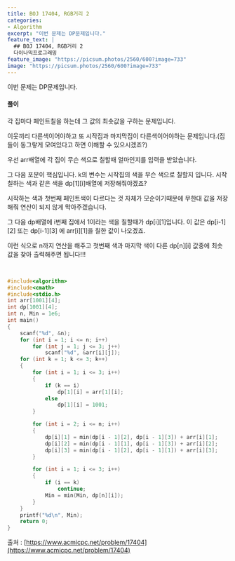 ```yaml
---
title: BOJ 17404, RGB거리 2
categories:
- Algorithm
excerpt: "이번 문제는 DP문제입니다."
feature_text: |
  ## BOJ 17404, RGB거리 2
  다이나믹프로그래밍
feature_image: "https://picsum.photos/2560/600?image=733"
image: "https://picsum.photos/2560/600?image=733"
---
```


이번 문제는 DP문제입니다.

<h4>풀이</h4> 
각 집마다 페인트칠을 하는데 그 값의 최솟값을 구하는 문제입니다.

이웃끼리 다른색이어야하고 또 시작집과 마지막집이 다른색이어야하는 문제입니다.(집들이 동그랗게 모여있다고 하면 이해할 수 있으시겠죠?)

우선 arr배열에 각 집이 무슨 색으로 칠할때 얼마인지를 입력을 받았습니다.

그 다음 포문이 핵심입니다. k의 변수는 시작집의 색을 무슨 색으로 칠할지 입니다. 시작칠하는 색과 같은 색을 dp[1][i]배열에 저장해줘야겠죠?

시작하는 색과 첫번째 페인트색이 다르다는 것 자체가 모순이기때문에 무한대 값을 저장해줘 연산이 되지 않게 막아주겠습니다. 

그 다음 dp배열에 i번째 집에서 1이라는 색을 칠할때가 dp[i][1]입니다. 이 값은 dp[i-1][2] 또는 dp[i-1][3] 에 arr[i][1]을 칠한 값이 나오겠죠.

이런 식으로 n까지 연산을 해주고 첫번째 색과 마지막 색이 다른 dp[n][i] 값중에 최솟값을 찾아 출력해주면 됩니다!!!



​
```c++
#include<algorithm>
#include<cmath>
#include<stdio.h>
int arr[1001][4];
int dp[1001][4];
int n, Min = 1e6;
int main()
{
	scanf("%d", &n);
	for (int i = 1; i <= n; i++)
		for (int j = 1; j <= 3; j++)
			scanf("%d", &arr[i][j]);
	for (int k = 1; k <= 3; k++)
	{
		for (int i = 1; i <= 3; i++)
		{
			if (k == i)
				dp[1][i] = arr[1][i];
			else
				dp[1][i] = 1001;
		}

		for (int i = 2; i <= n; i++)
		{
			dp[i][1] = min(dp[i - 1][2], dp[i - 1][3]) + arr[i][1];
			dp[i][2] = min(dp[i - 1][1], dp[i - 1][3]) + arr[i][2];
			dp[i][3] = min(dp[i - 1][2], dp[i - 1][1]) + arr[i][3];
		}

		for (int i = 1; i <= 3; i++)
		{
			if (i == k)
				continue;
			Min = min(Min, dp[n][i]);
		}
	}
	printf("%d\n", Min);
	return 0;
}
```

출처 : [https://www.acmicpc.net/problem/17404](https://www.acmicpc.net/problem/17404)